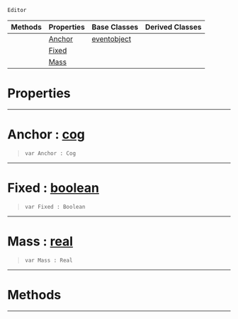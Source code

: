  `Editor`

|Methods|Properties|Base Classes|Derived Classes|
|---|---|---|---|
| |[ Anchor](springpointproxy.md#anchor-zilch-engine-docum)|[eventobject](eventobject.md)| |
| |[ Fixed](springpointproxy.md#fixed-zilch-engine-docume)| | |
| |[ Mass](springpointproxy.md#mass-zilch-engine-documen)| | |


 #  Properties


---  
 #  Anchor : [cog](cog.md)

> 
> ``` lang=cpp, name=Nada
> var Anchor : Cog


---  
 #  Fixed : [boolean](../nada_base_types/boolean.md)

> 
> ``` lang=cpp, name=Nada
> var Fixed : Boolean


---  
 #  Mass : [real](../nada_base_types/real.md)

> 
> ``` lang=cpp, name=Nada
> var Mass : Real


---  
 #  Methods


---  
 

 